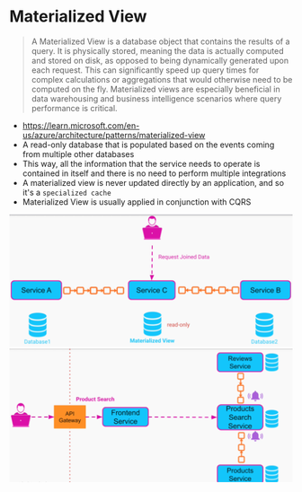 # Materialized View

> A Materialized View is a database object that contains the results of a query. It is physically stored, meaning the data is actually computed and stored on disk, as opposed to being dynamically generated upon each request. This can significantly speed up query times for complex calculations or aggregations that would otherwise need to be computed on the fly. Materialized views are especially beneficial in data warehousing and business intelligence scenarios where query performance is critical.

- <https://learn.microsoft.com/en-us/azure/architecture/patterns/materialized-view>
- A read-only database that is populated based on the events coming from multiple other databases
- This way, all the information that the service needs to operate is contained in itself and there is no need to perform multiple integrations
- A materialized view is never updated directly by an application, and so it's a `specialized cache`
- Materialized View is usually applied in conjunction with CQRS

![Materialized View](.images/materialized-view.png)
![CQRS + Materialized View](.images/cqrs+materialized-view.png)
